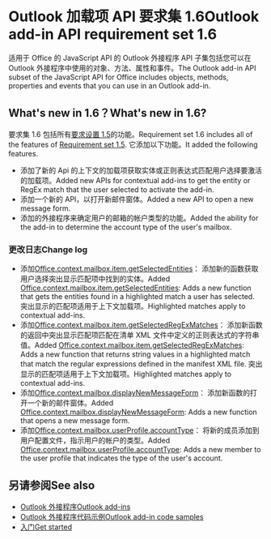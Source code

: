 # <a name="outlook-add-in-api-requirement-set-16"></a><span data-ttu-id="336a1-101">Outlook 加载项 API 要求集 1.6</span><span class="sxs-lookup"><span data-stu-id="336a1-101">Outlook add-in API requirement set 1.6</span></span>

<span data-ttu-id="336a1-102">适用于 Office 的 JavaScript API 的 Outlook 外接程序 API 子集包括您可以在 Outlook 外接程序中使用的对象、方法、属性和事件。</span><span class="sxs-lookup"><span data-stu-id="336a1-102">The Outlook add-in API subset of the JavaScript API for Office includes objects, methods, properties and events that you can use in an Outlook add-in.</span></span>

## <a name="whats-new-in-16"></a><span data-ttu-id="336a1-103">What's new in 1.6？</span><span class="sxs-lookup"><span data-stu-id="336a1-103">What's new in 1.6?</span></span>

<span data-ttu-id="336a1-104">要求集 1.6 包括所有[要求设置 1.5](../requirement-set-1.5/outlook-requirement-set-1.5.md)的功能。</span><span class="sxs-lookup"><span data-stu-id="336a1-104">Requirement set 1.6 includes all of the features of [Requirement set 1.5](../requirement-set-1.5/outlook-requirement-set-1.5.md).</span></span> <span data-ttu-id="336a1-105">它添加以下功能。</span><span class="sxs-lookup"><span data-stu-id="336a1-105">It added the following features.</span></span>

- <span data-ttu-id="336a1-106">添加了新的 Api 的上下文的加载项获取实体或正则表达式匹配用户选择要激活的加载项。</span><span class="sxs-lookup"><span data-stu-id="336a1-106">Added new APIs for contextual add-ins to get the entity or RegEx match that the user selected to activate the add-in.</span></span>
- <span data-ttu-id="336a1-107">添加一个新的 API，以打开新邮件窗体。</span><span class="sxs-lookup"><span data-stu-id="336a1-107">Added a new API to open a new message form.</span></span>
- <span data-ttu-id="336a1-108">添加的外接程序来确定用户的邮箱的帐户类型的功能。</span><span class="sxs-lookup"><span data-stu-id="336a1-108">Added the ability for the add-in to determine the account type of the user's mailbox.</span></span>

### <a name="change-log"></a><span data-ttu-id="336a1-109">更改日志</span><span class="sxs-lookup"><span data-stu-id="336a1-109">Change log</span></span>

- <span data-ttu-id="336a1-110">添加[Office.context.mailbox.item.getSelectedEntities](office.context.mailbox.item.md#getselectedentities--entitiesjavascriptapioutlook16officeentities)： 添加新的函数获取用户选择突出显示匹配项中找到的实体。</span><span class="sxs-lookup"><span data-stu-id="336a1-110">Added [Office.context.mailbox.item.getSelectedEntities](office.context.mailbox.item.md#getselectedentities--entitiesjavascriptapioutlook16officeentities): Adds a new function that gets the entities found in a highlighted match a user has selected.</span></span> <span data-ttu-id="336a1-111">突出显示的匹配项适用于上下文加载项。</span><span class="sxs-lookup"><span data-stu-id="336a1-111">Highlighted matches apply to contextual add-ins.</span></span>
- <span data-ttu-id="336a1-112">添加[Office.context.mailbox.item.getSelectedRegExMatches](office.context.mailbox.item.md#getselectedregexmatches--object)： 添加新函数的返回中突出显示匹配项匹配在清单 XML 文件中定义的正则表达式的字符串值。</span><span class="sxs-lookup"><span data-stu-id="336a1-112">Added [Office.context.mailbox.item.getSelectedRegExMatches](office.context.mailbox.item.md#getselectedregexmatches--object): Adds a new function that returns string values in a highlighted match that match the regular expressions defined in the manifest XML file.</span></span> <span data-ttu-id="336a1-113">突出显示的匹配项适用于上下文加载项。</span><span class="sxs-lookup"><span data-stu-id="336a1-113">Highlighted matches apply to contextual add-ins.</span></span>
- <span data-ttu-id="336a1-114">添加[Office.context.mailbox.displayNewMessageForm](office.context.mailbox.md#displaynewmessageformparameters)： 添加新函数的打开一个新的邮件窗体。</span><span class="sxs-lookup"><span data-stu-id="336a1-114">Added [Office.context.mailbox.displayNewMessageForm](office.context.mailbox.md#displaynewmessageformparameters): Adds a new function that opens a new message form.</span></span>
- <span data-ttu-id="336a1-115">添加[Office.context.mailbox.userProfile.accountType](office.context.mailbox.userprofile.md#accounttype-string)： 将新的成员添加到用户配置文件，指示用户的帐户的类型。</span><span class="sxs-lookup"><span data-stu-id="336a1-115">Added [Office.context.mailbox.userProfile.accountType](office.context.mailbox.userprofile.md#accounttype-string): Adds a new member to the user profile that indicates the type of the user's account.</span></span>

## <a name="see-also"></a><span data-ttu-id="336a1-116">另请参阅</span><span class="sxs-lookup"><span data-stu-id="336a1-116">See also</span></span>

- [<span data-ttu-id="336a1-117">Outlook 外接程序</span><span class="sxs-lookup"><span data-stu-id="336a1-117">Outlook add-ins</span></span>](https://docs.microsoft.com/outlook/add-ins/)
- [<span data-ttu-id="336a1-118">Outlook 外接程序代码示例</span><span class="sxs-lookup"><span data-stu-id="336a1-118">Outlook add-in code samples</span></span>](https://developer.microsoft.com/outlook/gallery/?filterBy=Outlook,Samples,Add-ins)
- [<span data-ttu-id="336a1-119">入门</span><span class="sxs-lookup"><span data-stu-id="336a1-119">Get started</span></span>](https://docs.microsoft.com/outlook/add-ins/quick-start)